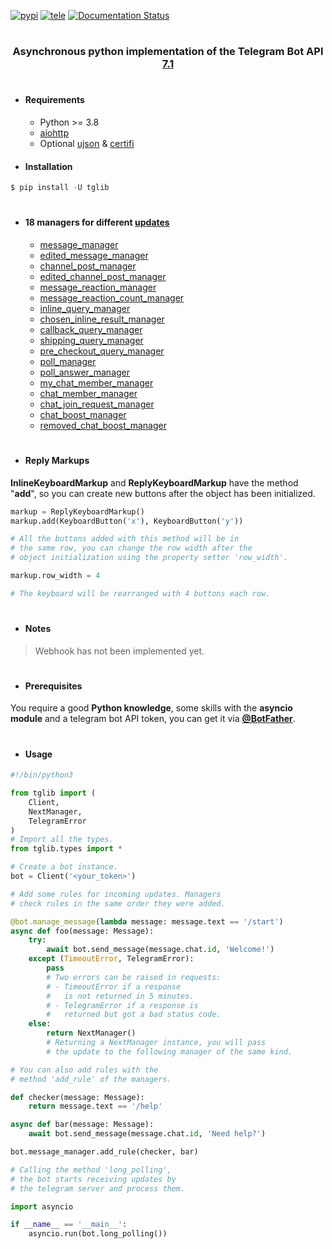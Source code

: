 [![pypi](https://img.shields.io/badge/pypi-tglib-blue)](https://pypi.org/project/tglib/) [![tele](https://img.shields.io/badge/telegram-@unixtux-blue)](https://t.me/geko1) [![Documentation Status](https://readthedocs.org/projects/tglib/badge/?version=latest)](https://tglib.readthedocs.io/en/latest/?badge=latest)

#

<h3 align="center">Asynchronous python implementation of the Telegram Bot API <a href="https://core.telegram.org/bots/api#february-16-2024">7.1</a></h3>

#

* #### Requirements
  * Python >= 3.8
  * [aiohttp](https://github.com/aio-libs/aiohttp)
  * Optional [ujson](https://github.com/ultrajson/ultrajson) & [certifi](https://github.com/certifi/python-certifi)

* #### Installation
```powershell
$ pip install -U tglib
```

#

* #### 18 managers for different [updates](https://core.telegram.org/bots/api#update)
  * [message_manager](https://tglib.readthedocs.io/en/latest/client.html#tglib.Client.message_manager)
  * [edited_message_manager](https://tglib.readthedocs.io/en/latest/client.html#tglib.Client.edited_message_manager)
  * [channel_post_manager](https://tglib.readthedocs.io/en/latest/client.html#tglib.Client.channel_post_manager)
  * [edited_channel_post_manager](https://tglib.readthedocs.io/en/latest/client.html#tglib.Client.edited_channel_post_manager)
  * [message_reaction_manager](https://tglib.readthedocs.io/en/latest/client.html#tglib.Client.message_reaction_manager)
  * [message_reaction_count_manager](https://tglib.readthedocs.io/en/latest/client.html#tglib.Client.message_reaction_count_manager)
  * [inline_query_manager](https://tglib.readthedocs.io/en/latest/client.html#tglib.Client.inline_query_manager)
  * [chosen_inline_result_manager](https://tglib.readthedocs.io/en/latest/client.html#tglib.Client.chosen_inline_result_manager)
  * [callback_query_manager](https://tglib.readthedocs.io/en/latest/client.html#tglib.Client.callback_query_manager)
  * [shipping_query_manager](https://tglib.readthedocs.io/en/latest/client.html#tglib.Client.shipping_query_manager)
  * [pre_checkout_query_manager](https://tglib.readthedocs.io/en/latest/client.html#tglib.Client.pre_checkout_query_manager)
  * [poll_manager](https://tglib.readthedocs.io/en/latest/client.html#tglib.Client.poll_manager)
  * [poll_answer_manager](https://tglib.readthedocs.io/en/latest/client.html#tglib.Client.poll_answer_manager)
  * [my_chat_member_manager](https://tglib.readthedocs.io/en/latest/client.html#tglib.Client.my_chat_member_manager)
  * [chat_member_manager](https://tglib.readthedocs.io/en/latest/client.html#tglib.Client.chat_member_manager)
  * [chat_join_request_manager](https://tglib.readthedocs.io/en/latest/client.html#tglib.Client.chat_join_request_manager)
  * [chat_boost_manager](https://tglib.readthedocs.io/en/latest/client.html#tglib.Client.chat_boost_manager)
  * [removed_chat_boost_manager](https://tglib.readthedocs.io/en/latest/client.html#tglib.Client.removed_chat_boost_manager)

#

* #### Reply Markups
**InlineKeyboardMarkup** and **ReplyKeyboardMarkup** have the method "**add**", so you can create new buttons after the object has been initialized.

```python
markup = ReplyKeyboardMarkup()
markup.add(KeyboardButton('x'), KeyboardButton('y'))

# All the buttons added with this method will be in
# the same row, you can change the row width after the
# object initialization using the property setter 'row_width'.

markup.row_width = 4

# The keyboard will be rearranged with 4 buttons each row.
```

#

* #### Notes

> Webhook has not been implemented yet.

#

* #### Prerequisites
You require a good **Python knowledge**, some skills with the **asyncio module** and a telegram bot API token, you can get it via **[@BotFather](https://t.me/botfather)**.

#

* #### Usage
```python
#!/bin/python3

from tglib import (
    Client,
    NextManager,
    TelegramError
)
# Import all the types.
from tglib.types import *

# Create a bot instance.
bot = Client('<your_token>')

# Add some rules for incoming updates. Managers
# check rules in the same order they were added.

@bot.manage_message(lambda message: message.text == '/start')
async def foo(message: Message):
    try:
        await bot.send_message(message.chat.id, 'Welcome!')
    except (TimeoutError, TelegramError):
        pass
        # Two errors can be raised in requests:
        # - TimeoutError if a response
        #   is not returned in 5 minutes.
        # - TelegramError if a response is
        #   returned but got a bad status code.
    else:
        return NextManager()
        # Returning a NextManager instance, you will pass
        # the update to the following manager of the same kind.

# You can also add rules with the
# method 'add_rule' of the managers.

def checker(message: Message):
    return message.text == '/help'

async def bar(message: Message):
    await bot.send_message(message.chat.id, 'Need help?')

bot.message_manager.add_rule(checker, bar)

# Calling the method 'long_polling',
# the bot starts receiving updates by
# the telegram server and process them.

import asyncio

if __name__ == '__main__':
    asyncio.run(bot.long_polling())
```
